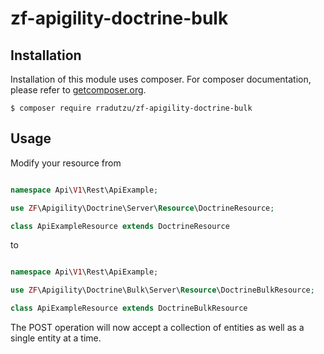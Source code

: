 # zf-apigility-doctrine-bulk

Installation
------------

Installation of this module uses composer. For composer documentation, please refer to
[getcomposer.org](http://getcomposer.org/).

```console
$ composer require rradutzu/zf-apigility-doctrine-bulk
```

Usage
------------

Modify your resource from

```php

namespace Api\V1\Rest\ApiExample;

use ZF\Apigility\Doctrine\Server\Resource\DoctrineResource;

class ApiExampleResource extends DoctrineResource

```

to 

```php

namespace Api\V1\Rest\ApiExample;

use ZF\Apigility\Doctrine\Bulk\Server\Resource\DoctrineBulkResource;

class ApiExampleResource extends DoctrineBulkResource

```

The POST operation will now accept a collection of entities as well as a single entity at a time.